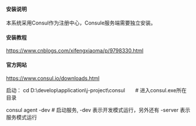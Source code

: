 #### 安装说明

本系统采用Consul作为注册中心，Consule服务端需要独立安装。

#### 安装教程

https://www.cnblogs.com/xifengxiaoma/p/9798330.html

#### 官方网站

https://www.consul.io/downloads.html


启动：
cd D:\develop\application\j-project\consul　　# 进入consul.exe所在目录

consul agent -dev        # 启动服务, -dev 表示开发模式运行，另外还有 -server 表示服务模式运行


